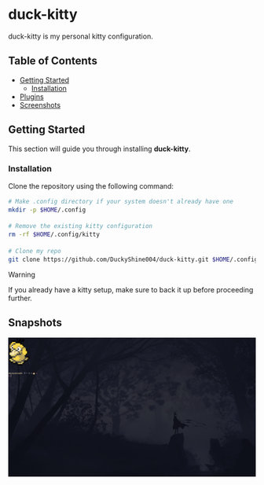 # duck-kitty
duck-kitty is my personal kitty configuration.

## Table of Contents
- [Getting Started](#getting-started)
    - [Installation](#installation)
- [Plugins](#plugins)
- [Screenshots](#screenshots)


## Getting Started
This section will guide you through installing **duck-kitty**.

### Installation
Clone the repository using the following command:

```sh
# Make .config directory if your system doesn't already have one
mkdir -p $HOME/.config

# Remove the existing kitty configuration
rm -rf $HOME/.config/kitty

# Clone my repo
git clone https://github.com/DuckyShine004/duck-kitty.git $HOME/.config/kitty
```

> [!Warning]
> If you already have a kitty setup, make sure to back it up before proceeding further.

## Snapshots
![kitty](snapshots/kitty.png)
